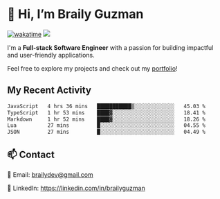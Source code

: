 # 👋 Hi, I’m Braily Guzman
[![wakatime](https://wakatime.com/badge/user/78b9a827-5162-4c58-9330-4ea970cf6de4.svg)](https://wakatime.com/@78b9a827-5162-4c58-9330-4ea970cf6de4)
![](https://komarev.com/ghpvc/?username=brailyguzman)

I'm a **Full-stack Software Engineer** with a passion for building impactful and user-friendly applications.

Feel free to explore my projects and check out my [portfolio](https://braily.dev)!


## My Recent Activity
<!--START_SECTION:waka-->

```txt
JavaScript   4 hrs 36 mins   ███████████▒░░░░░░░░░░░░░   45.03 %
TypeScript   1 hr 53 mins    ████▓░░░░░░░░░░░░░░░░░░░░   18.41 %
Markdown     1 hr 52 mins    ████▓░░░░░░░░░░░░░░░░░░░░   18.26 %
Lua          27 mins         █░░░░░░░░░░░░░░░░░░░░░░░░   04.55 %
JSON         27 mins         █░░░░░░░░░░░░░░░░░░░░░░░░   04.49 %
```

<!--END_SECTION:waka-->

## 📫 Contact
📧 Email: brailydev@gmail.com

🔗 LinkedIn: https://linkedin.com/in/brailyguzman

